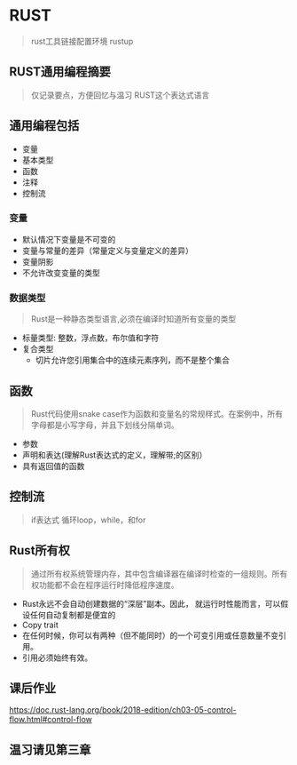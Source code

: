 # RUST 
>  rust工具链接配置环境 rustup

## RUST通用编程摘要

> 仅记录要点，方便回忆与温习 RUST这个表达式语言

## 通用编程包括

- 变量
- 基本类型
- 函数
- 注释
- 控制流

### 变量

- 默认情况下变量是不可变的
- 变量与常量的差异（常量定义与变量定义的差异）
- 变量阴影
- 不允许改变变量的类型

### 数据类型
> Rust是一种静态类型语言,必须在编译时知道所有变量的类型

- 标量类型: 整数，浮点数，布尔值和字符
- 复合类型
  - 切片允许您引用集合中的连续元素序列，而不是整个集合
  
## 函数

> Rust代码使用snake case作为函数和变量名的常规样式。在案例中，所有字母都是小写字母，并且下划线分隔单词。

- 参数
- 声明和表达(理解Rust表达式的定义，理解带;的区别）
- 具有返回值的函数

## 控制流
> if表达式
> 循环loop，while，和for

## Rust所有权

> 通过所有权系统管理内存，其中包含编译器在编译时检查的一组规则。所有权功能都不会在程序运行时降低程序速度。
- Rust永远不会自动创建数据的“深层”副本。因此， 就运行时性能而言，可以假设任何自动复制都是便宜的
- Copy trait
- 在任何时候，你可以有两种（但不能同时）的一个可变引用或任意数量不变引用。
- 引用必须始终有效。

## 课后作业
https://doc.rust-lang.org/book/2018-edition/ch03-05-control-flow.html#control-flow

## 温习请见第三章